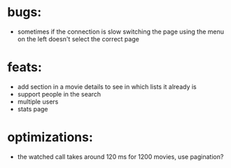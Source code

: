 # bugs:

- sometimes if the connection is slow switching the page using the menu on the left doesn't select the correct page

# feats:

- add section in a movie details to see in which lists it already is
- support people in the search
- multiple users
- stats page

# optimizations:

- the watched call takes around 120 ms for 1200 movies, use pagination?
